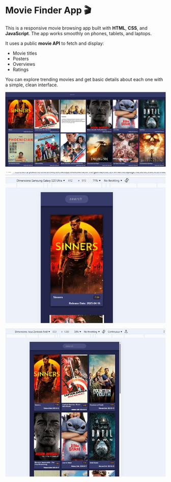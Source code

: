 # Movie Finder App 🎬

This is a responsive movie browsing app built with **HTML**, **CSS**, and **JavaScript**. The app works smoothly on phones, tablets, and laptops.

It uses a public **movie API** to fetch and display:
- Movie titles
- Posters
- Overviews
- Ratings

You can explore trending movies and get basic details about each one with a simple, clean interface.


![Desktop View](desctop.jpg)



![Phone View](Phone_addaptation.jpg)


![Tablet View](note_book.jpg)

